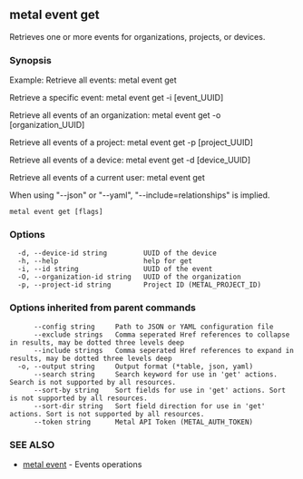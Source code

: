 ## metal event get

Retrieves one or more events for organizations, projects, or devices.

### Synopsis

Example:
Retrieve all events:
metal event get

Retrieve a specific event:
metal event get -i [event_UUID]

Retrieve all events of an organization:
metal event get -o [organization_UUID]

Retrieve all events of a project:
metal event get -p [project_UUID]

Retrieve all events of a device:
metal event get -d [device_UUID]

Retrieve all events of a current user:
metal event get

When using "--json" or "--yaml", "--include=relationships" is implied.


```
metal event get [flags]
```

### Options

```
  -d, --device-id string         UUID of the device
  -h, --help                     help for get
  -i, --id string                UUID of the event
  -O, --organization-id string   UUID of the organization
  -p, --project-id string        Project ID (METAL_PROJECT_ID)
```

### Options inherited from parent commands

```
      --config string     Path to JSON or YAML configuration file
      --exclude strings   Comma seperated Href references to collapse in results, may be dotted three levels deep
      --include strings   Comma seperated Href references to expand in results, may be dotted three levels deep
  -o, --output string     Output format (*table, json, yaml)
      --search string     Search keyword for use in 'get' actions. Search is not supported by all resources.
      --sort-by string    Sort fields for use in 'get' actions. Sort is not supported by all resources.
      --sort-dir string   Sort field direction for use in 'get' actions. Sort is not supported by all resources.
      --token string      Metal API Token (METAL_AUTH_TOKEN)
```

### SEE ALSO

* [metal event](metal_event.md)	 - Events operations

